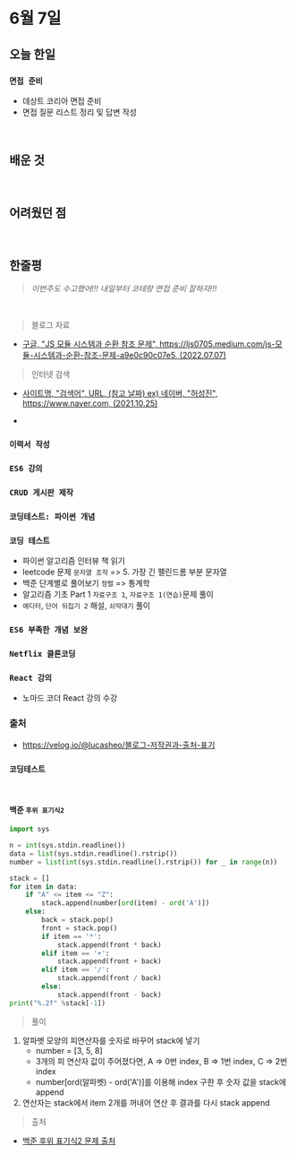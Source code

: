 <!-- 작성 샘플 -->

# 6월 7일

## 오늘 한일

### `면접 준비`

- 데상트 코리아 면접 준비
- 면접 질문 리스트 정리 및 답변 작성

<br>

## 배운 것

<br>

## 어려웠던 점

<br>

## 한줄평

> _이번주도 수고했어!!! 내일부터 코테랑 면접 준비 잘하자!!!_

<br>

<!-- 문제 출처 -->

> 블로그 자료

- [구글, "JS 모듈 시스템과 순환 참조 문제", https://ljs0705.medium.com/js-모듈-시스템과-순환-참조-문제-a9e0c90c07e5, (2022.07.07)]

[구글, "js 모듈 시스템과 순환 참조 문제", https://ljs0705.medium.com/js-모듈-시스템과-순환-참조-문제-a9e0c90c07e5, (2022.07.07)]: https://programmers.co.kr/learn/courses/30/lessons/59410

> 인터넷 검색

- [사이트명, "검색어", URL, (참고 날짜)
  ex) 네이버, "허성진", https://www.naver.com, (2021.10.25)]

- [사이트명, "검색어", url, (참고 날짜) ex) 네이버, "허성진", https://www.naver.com, (2021.10.25)]: https://programmers.co.kr/learn/courses/30/lessons/59410

<!-- 제목 목록 -->

### `이력서 작성`

### `ES6 강의`

### `CRUD 게시판 제작`

### `코딩테스트: 파이썬 개념`

### `코딩 테스트`

- 파이썬 알고리즘 인터뷰 책 읽기
- leetcode 문제 `문자열 조작` => 5. 가장 긴 팰린드롬 부분 문자열
- 백준 단계별로 풀어보기 `정렬` => 통계학
- 알고리즘 기초 Part 1 `자료구조 1`, `자료구조 1(연습)`문제 풀이
- `에디터`, `단어 뒤집기 2` 해설, `쇠막대기` 풀이

### `ES6 부족한 개념 보완`

### `Netflix 클론코딩`

### `React 강의`

- 노마드 코더 React 강의 수강

### 출처

- https://velog.io/@lucasheo/블로그-저작권과-출처-표기

### `코딩테스트`

<br>

#### 백준 `후위 표기식2`

```py
import sys

n = int(sys.stdin.readline())
data = list(sys.stdin.readline().rstrip())
number = list(int(sys.stdin.readline().rstrip()) for _ in range(n))

stack = []
for item in data:
    if "A" <= item <= "Z":
        stack.append(number[ord(item) - ord('A')])
    else:
        back = stack.pop()
        front = stack.pop()
        if item == '*':
            stack.append(front * back)
        elif item == '+':
            stack.append(front + back)
        elif item == '/':
            stack.append(front / back)
        else:
            stack.append(front - back)
print("%.2f" %stack[-1])
```

> 풀이

1. 알파벳 모양의 피연산자를 숫자로 바꾸어 stack에 넣기
   - number = [3, 5, 8]
   - 3개의 피 연산자 값이 주어졌다면, A => 0번 index, B => 1번 index, C => 2번 index
   - number[ord(알파벳) - ord('A')]를 이용해 index 구한 후 숫자 값을 stack에 append
2. 연산자는 stack에서 item 2개를 꺼내어 연산 후 결과를 다시 stack append

> 출처

- [백준 후위 표기식2 문제 출처]

[백준 후위 표기식2 문제 출처]: https://www.acmicpc.net/problem/1935
